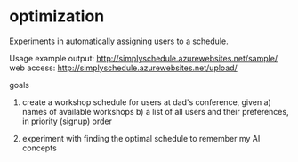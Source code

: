 optimization
============

Experiments in automatically assigning users to a schedule. 

Usage
example output: http://simplyschedule.azurewebsites.net/sample/
web access: http://simplyschedule.azurewebsites.net/upload/

goals

1. create a workshop schedule for users at dad's conference, given 
a) names of available workshops
b) a list of all users and their preferences, in  priority (signup) order

2. experiment with finding the optimal schedule to remember my AI concepts 
